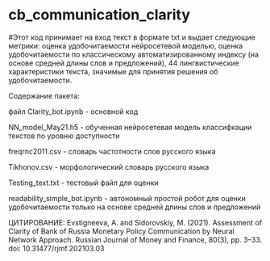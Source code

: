 # cb_communication_clarity

#Этот код принимает на вход текст в формате txt и выдает следующие метрики: оценка удобочитаемости нейросетевой моделью, 
оценка удобочитаемости по классическому автоматизированному индексу (на основе средней длины слов и предложений), 
44 лингвистические характеристики текста, значимые для принятия решения об удобочитаемости. 


Содержание пакета:

файл Clarity_bot.ipynb - основной код 

NN_model_May21.h5 - обученная нейросетевая модель классифкации текстов по уровню доступности 

freqrnc2011.csv - словарь частотности слов русского языка 

Tikhonov.csv - морфологический словарь русского языка

Testing_text.txt - тестовый файл для оценки

readability_simple_bot.ipynb - автономный простой робот для оценки удобочитаемости только на основе средней длины слов и предложений

ЦИТИРОВАНИЕ:
Evstigneeva, A. and Sidorovskiy, M. (2021). Assessment of Clarity of Bank of Russia Monetary Policy Communication by Neural Network Approach. 
Russian Journal of Money and Finance, 80(3), pp. 3–33. doi: 10.31477/rjmf.202103.03
